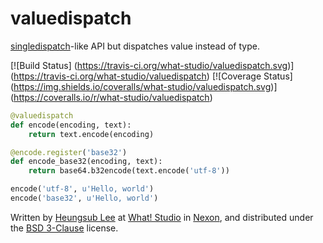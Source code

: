 valuedispatch
=============

[singledispatch][]-like API but dispatches value instead of type.

[singledispatch]: https://docs.python.org/3/library/functools.html#functools.singledispatch

[![Build Status]
(https://travis-ci.org/what-studio/valuedispatch.svg)]
(https://travis-ci.org/what-studio/valuedispatch)
[![Coverage Status]
(https://img.shields.io/coveralls/what-studio/valuedispatch.svg)]
(https://coveralls.io/r/what-studio/valuedispatch)

```python
@valuedispatch
def encode(encoding, text):
    return text.encode(encoding)

@encode.register('base32')
def encode_base32(encoding, text):
    return base64.b32encode(text.encode('utf-8'))

encode('utf-8', u'Hello, world')
encode('base32', u'Hello, world')
```

Written by [Heungsub Lee] at [What! Studio] in [Nexon], and
distributed under the [BSD 3-Clause] license.

[Heungsub Lee]: http://subl.ee/
[What! Studio]: https://github.com/what-studio
[Nexon]: http://nexon.com/
[BSD 3-Clause]: http://opensource.org/licenses/BSD-3-Clause
